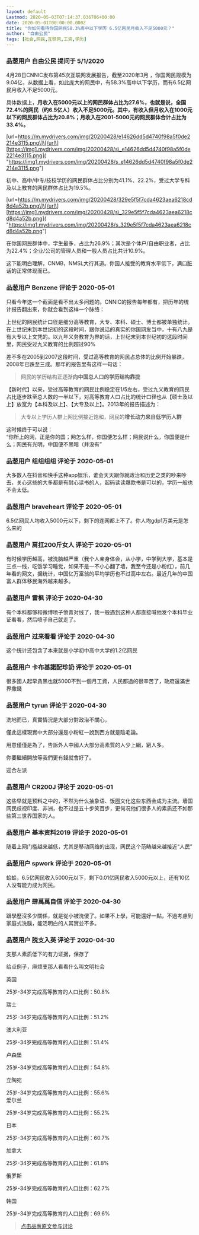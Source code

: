 ```yaml
---
layout: default
Lastmod: 2020-05-03T07:14:37.036706+00:00
date: 2020-05-01T00:00:00.000Z
title: "你如何看待你国网民58.3%高中以下学历 6.5亿网民月收入不足5000元？"
author: "自由公民"
tags: [社会,网民,互联网,工资,学历]
---
```



### 品葱用户 **自由公民** 提问于 5/1/2020
    
4月28日CNNIC发布第45次互联网发展报告，截至2020年3月 ，你国网民规模为9.04亿，从数据上看，如此庞大的网民中，有58.3%高中以下学历，而有6.5亿网民月收入不足5000元。  
  
具体数据上，**月收入在5000元以上的网民群体占比为27.6%，也就是说，全国72.4%的网民（约6.5亿人）收入不足5000元。其中，有收入但月收入在1000元以下的网民群体占比为20.8%；月收入在2001-5000元的网民群体合计占比为33.4%。**  
  

\[url=https://m.mydrivers.com/img/20200428/e14626dd5d4740f98a5f0de2214e3115.png\]\[/url\][https://img1.mydrivers.com/img/20200428/s\_e14626dd5d4740f98a5f0de2214e3115.png]( "https://img1.mydrivers.com/img/20200428/s_e14626dd5d4740f98a5f0de2214e3115.png")  

  
  
初中、高中/中专/技校学历的网民群体占比分别为41.1%、22.2%，受过大学专科及以上教育的网民群体占比为19.5%。  
  

\[url=https://m.mydrivers.com/img/20200428/329e5f5f7cda4623aea6218cd8d4a52b.png\]\[/url\][https://img1.mydrivers.com/img/20200428/s\_329e5f5f7cda4623aea6218cd8d4a52b.png]( "https://img1.mydrivers.com/img/20200428/s_329e5f5f7cda4623aea6218cd8d4a52b.png")  

  
  
在你国网民群体中，学生最多，占比为26.9%；其次是个体户/自由职业者，占比为22.4%；企业/公司的管理人员和一般人员占比共计10.9%。  
  
这下能明白理解，CNMB，NMSL大行其道。你国人接受的教育水平低下，满口脏话的正常体现而已。
    
                

### 品葱用户 **Benzene** 评论于 2020-05-01
        
只看今年这一个截面是看不出太多问题的。CNNIC的报告每年都有，把历年的统计报告翻出来，你就会看到这样一个脉络：  
  
上世纪的网民统计口径是细分高等教育，大专、本科、硕士、博士都被单独统计。在上世纪末到本世纪初的这段时间，跟你说话的真实的你国网友当中，十有八九是有大专以上文凭的。以九年义务教育为界的话，上世纪末到本世纪初的这段时间里，网民受过九义教育的比例超过90%  
  
差不多在2005到2007这段时间，受过高等教育的网民占总体的比例开始暴跌，2008年已跌至三成。那年的报告里有这样一句话：  

> 网民的学历结构正逐渐**向中国总人口的学历结构靠拢**

  
  
【新时代】以来，受过高等教育的网民比例稳定在1/5左右，受过九义教育的网民占比逐步跌至总人数的一半以下，对高等教育人口占比的统计口径也从【硕士及以上】放宽为【本科及以上】、【大专及以上】。2013年的报告描述为：  

> 大专以上学历人群上网比例接近饱和，网民的**增长动力来自低学历人群**

  
  
这时候终于可以说：  
“你所上的网，正是你的国；网怎么样，你国便怎么样；网民说什么，你国便是什么；网民有光明，中国便不黑暗（并没有”
        
                

### 品葱用户 **组组组组** 评论于 2020-05-01
        
大多数人在抖音和快手这种app娱乐，谁会天天跟你就政治和历史之类的吵来吵去，关心这些的大多都是有耐心读书的人，起码读读爆款书是可以的，学历一般也不会太低。
        
                

### 品葱用户 **braveheart** 评论于 2020-05-01
        
6.5亿网民人均收入5000元以下，剩下的连网都上不了。你人均gdp1万美元是怎么来的
        
                

### 品葱用户 **肩扛200斤女人** 评论于 2020-05-01
        
有时候学历越高，被洗脑越严重（我个人亲身体会，从小学，中学到大学，基本是三点一线，吃饭学习睡觉，如果不是一不小心翻了墙，我至今还是小粉红），前几年看的网文，据统计，中国亿万富翁的平均学历也不过高中左右。最近几年的中国富人群体移民海外越来越多。
        
                

### 品葱用户 **雷枫** 评论于 2020-04-30
        
有个本科都够和微博喷子愤青对线了，我一般遇到这种人都直接喊他发个本科毕业证看看，然后喷子自己就走了。
        
                

### 品葱用户 **过来看看** 评论于 2020-04-30
        
这个统计还包含了本来就是小学初中高中大学的1.2亿网民
        
                

### 品葱用户 **卡布基諾配珍奶** 评论于 2020-05-01
        
很多國人起早貪黑也就5000不到一個月工資，人民都過的很辛苦了，政府還滿世界撒錢
        
                

### 品葱用户 **tyrun** 评论于 2020-04-30
        
洗地而已，真實情況是大部分對政治不關心，  
  
僅此這樣現實中大部分還是小粉紅一說到西方就是陰毛論。  
  
用意僅僅是為了，告訴外人中國人大部分高素質的人少上網，窮人多。  
  
你要繼續開放等我們更有錢就會好了。  
  
迎合左派
        
                

### 品葱用户 **CR200J** 评论于 2020-05-01
        
这些早就是预料之中的，不然为什么抽象语、饭圈文化这些东西会成为主流。墙国网民歧视印度、非洲，也不过是五十步笑百步，更何况他们很多人的素质还不如那些第三世界国家的人。
        
                

### 品葱用户 **基本资料2019** 评论于 2020-05-01
        
随着上网门槛越来越低，尤其是移动网络的出现，网民这个范畴越来越接近“人民”
        
                

### 品葱用户 **spwork** 评论于 2020-05-01
        
蛤蛤，6.5亿网民收入5000元以下，剩下0.01亿网民收入5000元以上，还有10亿人没有能力成为网民。
        
                

### 品葱用户 **肆萬萬自信** 评论于 2020-04-30
        
跟學歷沒多少關係，就是從小被洗傻了。如果不上學，可能還好一點，不過考慮到家庭式洗腦，能活明白的人其實並不多。
        
                

### 品葱用户 **脱支入英** 评论于 2020-04-30
        
支那人素质低下的有力证据，保存了  
  
  
给点例子，麻烦支那人看看什么叫文明社会  
  
  
  
英国  
  
25岁-34岁完成高等教育的人口比例：50.8%  
  
瑞士  
  
25岁-34岁完成高等教育的人口比例：51.2%  
  
澳大利亚  
  
25岁-34岁完成高等教育的人口比例：51.4%  
  
卢森堡  
  
25岁-34岁完成高等教育的人口比例：54.8%  
  
立陶宛  
  
25岁-34岁完成高等教育的人口比例：55.6%  
爱尔兰  
  
25岁-34岁完成高等教育的人口比例：55.2%  
  
日本  
  
25岁-34岁完成高等教育的人口比例：60.7%  
  
加拿大  
  
25岁-34岁完成高等教育的人口比例：61.8%  
  
俄罗斯  
  
25岁-34岁完成高等教育的人口比例：62.7%  
  
韩国  
  
25岁-34岁完成高等教育的人口比例：69.6%
        
                





> [点击品葱原文参与讨论](https://pincong.rocks/question/24547)

